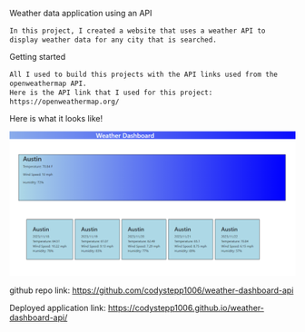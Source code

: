 Weather data application using an API

    In this project, I created a website that uses a weather API to display weather data for any city that is searched.

Getting started

    All I used to build this projects with the API links used from the openweathermap API.
    Here is the API link that I used for this project: https://openweathermap.org/

Here is what it looks like!

![Alt text](<Screenshot 2023-11-17 185226.png>)

github repo link: https://github.com/codystepp1006/weather-dashboard-api

Deployed application link: https://codystepp1006.github.io/weather-dashboard-api/